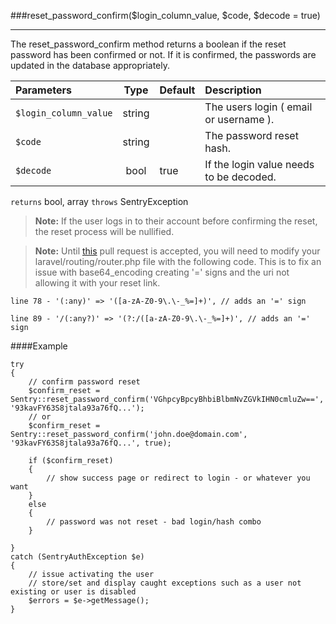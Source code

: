<a id="reset-password-confirm" href="#"></a>
###reset_password_confirm($login_column_value, $code, $decode = true)

----------

The reset_password_confirm method returns a boolean if the reset password has been confirmed or not. If it is confirmed, the passwords are updated in the database appropriately.

Parameters                   | Type            | Default       | Description
:--------------------------- | :-------------: | :------------ | :--------------
`$login_column_value`        | string          |               | The users login ( email or username ).
`$code`                      | string          |               | The password reset hash.
`$decode`                    | bool            | true          | If the login value needs to be decoded.

`returns` bool, array `throws` SentryException

> **Note:** If the user logs in to their account before confirming the reset, the reset process will be nullified.

> **Note:** Until [this](https://github.com/laravel/laravel/pull/873) pull request is accepted, you will need to modify your laravel/routing/router.php file with the following code. This is to fix an issue with base64_encoding creating '=' signs and the uri not allowing it with your reset link.

	line 78 - '(:any)' => '([a-zA-Z0-9\.\-_%=]+)', // adds an '=' sign

	line 89 - '/(:any?)' => '(?:/([a-zA-Z0-9\.\-_%=]+)', // adds an '=' sign


####Example

	try
	{
	    // confirm password reset
	    $confirm_reset = Sentry::reset_password_confirm('VGhpcyBpcyBhbiBlbmNvZGVkIHN0cmluZw==', '93kavFY63S8jtala93a76fQ...');
	    // or
	    $confirm_reset = Sentry::reset_password_confirm('john.doe@domain.com', '93kavFY63S8jtala93a76fQ...', true);

	    if ($confirm_reset)
	    {
	        // show success page or redirect to login - or whatever you want
	    }
	    else
	    {
	        // password was not reset - bad login/hash combo
	    }

	}
	catch (SentryAuthException $e)
	{
	    // issue activating the user
	    // store/set and display caught exceptions such as a user not existing or user is disabled
	    $errors = $e->getMessage();
	}
